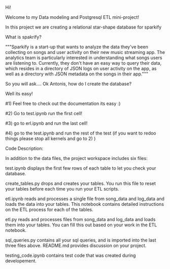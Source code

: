 Hi!

Welcome to my Data modeling and Postgresql ETL mini-project!

In this project we are creating a relational star-shape database for sparkify

What is spakrify?

"""Sparkify is a start-up that wants to analyze the data they've been collecting on songs and user activity on their new music streaming app. The analytics team is particularly interested in understanding what songs users are listening to. Currently, they don't have an easy way to query their data, which resides in a directory of JSON logs on user activity on the app, as well as a directory with JSON metadata on the songs in their app."""

So you will ask....
Ok Antonis, how do I create the database?

Well its easy!

#1) Feel free to check out the documentation its easy :)

#2) Go to test.ipynb run the first cell!

#3) go to erl.ipynb and run the last cell!

#4) go to the test.ipynb and run the rest of the test (if you want to redoo things please stop all kernels and go to 2) )




Code Description:

In addition to the data files, the project workspace includes six files:

test.ipynb displays the first few rows of each table to let you check your database.

create_tables.py drops and creates your tables. You run this file to reset your tables before each time you run your ETL scripts.

etl.ipynb reads and processes a single file from song_data and log_data and loads the data into your tables. This notebook contains detailed instructions on the ETL process for each of the tables.

etl.py reads and processes files from song_data and log_data and loads them into your tables. You can fill this out based on your work in the ETL notebook.

sql_queries.py contains all your sql queries, and is imported into the last three files above.
README.md provides discussion on your project.

testing_code.ipynb contains test code that was created during developement.